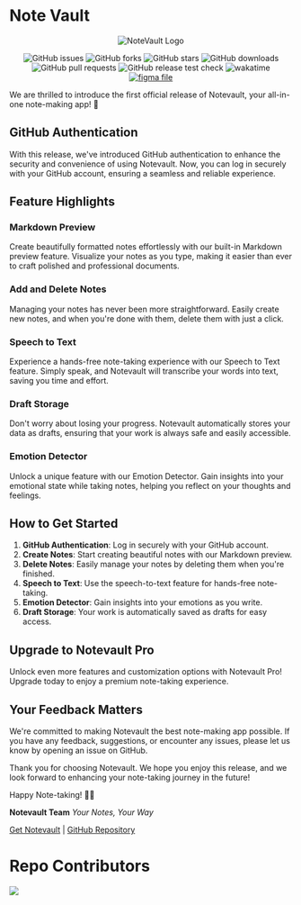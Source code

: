 # Note Vault

<p align="center">
	<img src="https://github.com/Nexus-PES/NoteVault/assets/86056181/49cbfd6c-61ad-42ba-bbd3-308604fc73de" alt="NoteVault Logo">
<!-- 	<br /> -->
<!-- 	<img src="https://img.shields.io/badge/NoteVault-FF5416" alt="notevault"> -->
</p>

<p align="center">
	<img src="https://img.shields.io/github/issues/Nexus-PES/NoteVault" alt="GitHub issues">
	<img src="https://img.shields.io/github/forks/Nexus-PES/NoteVault" alt="GitHub forks">
	<img src="https://img.shields.io/github/stars/Nexus-PES/NoteVault" alt="GitHub stars">
	<img src="https://img.shields.io/github/downloads/Nexus-PES/NoteVault/total" alt="GitHub downloads">
<!-- 	<img src="https://img.shields.io/github/downloads/Nexus-PES/NoteVault/v0.1.0/total" alt="GitHub downloads"> -->
	<img src="https://img.shields.io/github/issues-pr/Nexus-PES/NoteVault" alt="GitHub pull requests">
	<img src="https://img.shields.io/github/checks-status/Nexus-PES/NoteVault/v0.1.0" alt="GitHub release test check">
	<img src="https://wakatime.com/badge/user/b486c624-54cb-4d61-9d41-06e9e496bcfe/project/bbfba2d4-b7d4-4057-9587-32cee31a3aa2.svg" alt="wakatime">
	<a href="https://www.figma.com/file/ym8CNt559tAIpseV4m6Ret/NoteVault?type=design&node-id=3%3A38&mode=design&t=xuc0UP490ZSuRSHq-1">
		<img src="https://img.shields.io/badge/Figma%20File-FF5416" alt="figma file">
	</a>
</p>

<p align="center">
</p>

We are thrilled to introduce the first official release of Notevault, your all-in-one note-making app! 🚀

## GitHub Authentication

With this release, we've introduced GitHub authentication to enhance the security and convenience of using Notevault. Now, you can log in securely with your GitHub account, ensuring a seamless and reliable experience.

## Feature Highlights

### Markdown Preview

Create beautifully formatted notes effortlessly with our built-in Markdown preview feature. Visualize your notes as you type, making it easier than ever to craft polished and professional documents.

### Add and Delete Notes

Managing your notes has never been more straightforward. Easily create new notes, and when you're done with them, delete them with just a click.

### Speech to Text

Experience a hands-free note-taking experience with our Speech to Text feature. Simply speak, and Notevault will transcribe your words into text, saving you time and effort.

### Draft Storage

Don't worry about losing your progress. Notevault automatically stores your data as drafts, ensuring that your work is always safe and easily accessible.

### Emotion Detector

Unlock a unique feature with our Emotion Detector. Gain insights into your emotional state while taking notes, helping you reflect on your thoughts and feelings.

## How to Get Started

1. **GitHub Authentication**: Log in securely with your GitHub account.
2. **Create Notes**: Start creating beautiful notes with our Markdown preview.
3. **Delete Notes**: Easily manage your notes by deleting them when you're finished.
4. **Speech to Text**: Use the speech-to-text feature for hands-free note-taking.
5. **Emotion Detector**: Gain insights into your emotions as you write.
6. **Draft Storage**: Your work is automatically saved as drafts for easy access.

## Upgrade to Notevault Pro

Unlock even more features and customization options with Notevault Pro! Upgrade today to enjoy a premium note-taking experience.

## Your Feedback Matters

We're committed to making Notevault the best note-making app possible. If you have any feedback, suggestions, or encounter any issues, please let us know by opening an issue on GitHub.

Thank you for choosing Notevault. We hope you enjoy this release, and we look forward to enhancing your note-taking journey in the future!

Happy Note-taking! 📝✨

**Notevault Team**
*Your Notes, Your Way*

[Get Notevault](https://example.com/notevault-download) | [GitHub Repository](https://github.com/notevault)

# Repo Contributors

<img src = "https://contrib.rocks/image?repo=Nexus-PES/NoteVault"/>
